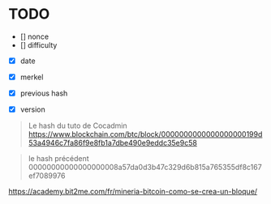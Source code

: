 # TODO

- [] nonce
- [] difficulty
- [x] date
- [x] merkel
- [x] previous hash
- [x] version



> Le hash du tuto de Cocadmin 
https://www.blockchain.com/btc/block/0000000000000000000199d53a4946c7fa86f9e8fb1a7dbe490e9eddc35e9c58

> le hash précédent
> 00000000000000000008a57da0d3b47c329d6b815a765355df8c167ef7089976

https://academy.bit2me.com/fr/mineria-bitcoin-como-se-crea-un-bloque/